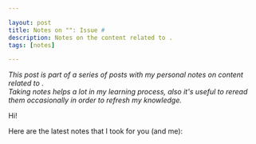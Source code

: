 ```yaml
---

layout: post
title: Notes on "": Issue #
description: Notes on the content related to .
tags: [notes]

---
```


_This post is part of a series of posts with my personal notes on content related to .
<br />
Taking notes helps a lot in my learning process, also it's useful to reread them occasionally in order to refresh my knowledge._

Hi!

Here are the latest notes that I took for you (and me):

[]()

[]()

[]()

[]()

[]()
